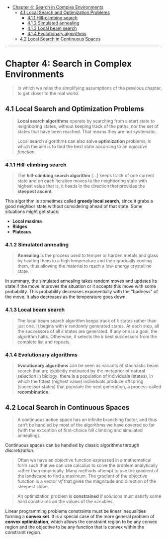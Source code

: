 - [Chapter 4: Search in Complex Environments](#chapter-4-search-in-complex-environments)
  - [4.1 Local Search and Optimization Problems](#41-local-search-and-optimization-problems)
    - [4.1.1 Hill-climbing search](#411-hill-climbing-search)
    - [4.1.2 Simulated annealing](#412-simulated-annealing)
    - [4.1.3 Local beam search](#413-local-beam-search)
    - [4.1.4 Evolutionary algorithms](#414-evolutionary-algorithms)
  - [4.2 Local Search in Continuous Spaces](#42-local-search-in-continuous-spaces)

---
# Chapter 4: Search in Complex Environments

> In which we relax the simplifying assumptions of the previous chapter, to get closer to the real world.

## 4.1 Local Search and Optimization Problems

> **Local search algorithms** operate by searching from a start state to neighboring states, without keeping track of the paths, nor the set of states that have been reached. That means they are not systematic.
> 
> Local search algorithms can also solve **optimization** problems, in which the aim is to find the best state according to an *objective function*.

### 4.1.1 Hill-climbing search

> The **hill-climbing search algorithm** [...] keeps track of one current state and on each iteration moves to the neighboring state with highest value that is, it heads in the direction that provides the **steepest ascent**.

This algorithm is sometimes called **greedy local search**, since it grabs a good neighbor state without considering ahead of that state. Some situations might get stuck:

- **Local maxima**
- **Ridges**
- **Plateaus**

### 4.1.2 Simulated annealing

> **Annealing** is the process used to temper or harden metals and glass by heating them to a high temperature and then gradually cooling them, thus allowing the material to reach a low-energy crystalline state.

In summary, the simulated annealing takes random moves and updates its state if the move improves the situation or it accepts this move with some probability. This probability decreases exponentially with the "badness" of the move. It also decreases as the temperature goes down.

### 4.1.3 Local beam search

> The local beam search algorithm keeps track of $k$ states rather than just one. It begins with $k$ randomly generated states. At each step, all the successors of all $k$ states are generated. If any one is a goal, the algorithm halts. Otherwise, it selects the $k$ best successors from the complete list and repeats.

### 4.1.4 Evolutionary algorithms

> **Evolutionary algorithms** can be seen as variants of stochastic beam search that are explicitly motivated by the metaphor of natural selection in biology: there is a population of individuals
(states), in which the fittest (highest value) individuals produce offspring (successor states) that populate the next generation, a process called **recombination**.

## 4.2 Local Search in Continuous Spaces

>  A continuous action space has an infinite branching factor, and thus can’t be handled by most of the algorithms we have covered so far (with the exception of first-choice hill climbing and simulated annealing).

Continuous spaces can be handled by classic algorithms through *discretization*.

> Often we have an objective function expressed in a mathematical form such that we can use calculus to solve the problem analytically rather than empirically. Many methods attempt to use the gradient of the landscape to find a maximum. The gradient of the objective function is a vector $\nabla f$ that gives the magnitude and direction of the steepest slope.

> An optimization problem is **constrained** if solutions must satisfy some hard constraints on the values of the variables.

Linear programming problems constraints must be linear inequalities forming a **convex set**.  It is a special case of the more general problem of **convex optimization**, which allows the constraint region to be any convex region and the objective to be any function that is convex within the constraint region. 